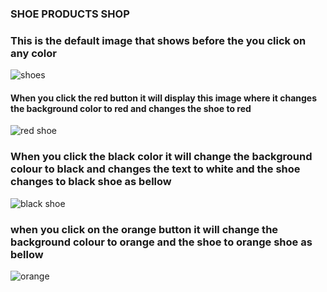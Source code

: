 ### SHOE PRODUCTS SHOP
### This is the default image that shows before the you click on any color 
![shoes](https://github.com/titus-kimutai/Reactjs/assets/110305805/2a051206-a047-4412-8db9-746a022de9a7)
#### When you click the red button it will display this image where it changes the background color to red and changes the shoe to red 
![red shoe](https://github.com/titus-kimutai/Reactjs/assets/110305805/79ee66b1-27fa-4d05-93a6-03bc77c88a61)
### When you click the black color it will change the background colour to black and changes the text to white and the shoe changes to black shoe as bellow
![black shoe](https://github.com/titus-kimutai/Reactjs/assets/110305805/87ed0223-702d-436f-8e16-4b8e9b124a51)
### when you click on the orange button it will change the background colour to orange and the shoe to orange shoe as bellow 
![orange](https://github.com/titus-kimutai/Reactjs/assets/110305805/a2629c44-da7e-4198-9197-9136b3e68ceb)
